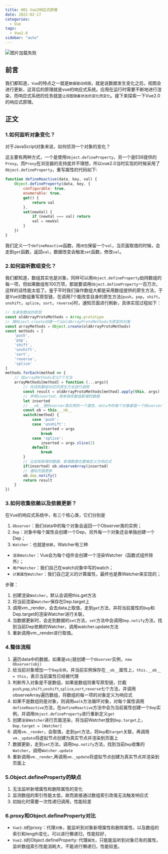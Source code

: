 ```yaml
---
title: 001 Vue2响应式原理
date: 2022-02-17
categories:
  - Vue
tags:
  - Vue2.0
sidebar: "auto"
---
```


<img :src="$withBase('/vue/vue2/响应式原理.png')" alt="图片加载失败">

## 前言
我们都知道，`Vue`的特点之一就是`数据驱动视图`，就是说数据发生变化之后，视图会进行更新，这背后的原理就是vue的响应式系统。应用在运行时需要不断地进行渲染，而响应式系统的任务就是`让视图随着状态的变化而变化`。接下来探索一下Vue2.0的响应式原理。

## 正文
### 1.如何监听对象变化？
对于JavaScript对象来说，如何侦测一个对象的变化？

这主要有两种方式，一个是使用`Object.defineProperty`，另一个是ES6提供的`Proxy`。而`Proxy`在浏览器的支持度并不理想，所以vue2.0当时实现的时候采用了`Object.defineProperty`，重写属性的代码如下:
```js
function defineReactive(data, key, val) {
    Object.defineProperty(data, key, {
        configurable: true,
        enumerable: true,
        get() {
            return val
        },
        set(newVal) {
            if (newVal === val) return
            val = newVal
        }
    })
}
```

我们定义一个`defineReactive`函数，用`闭包`保留一个`val`，当页面取值的时候，会走到`get`函数，返回`val`，数据改变会触发`set`函数，修改`val`。

### 2.如何监听数组变化？
我们都知道，数组其实也是对象，同样可以用`Object.defineProperty`劫持数组的每一项，但如果数组有100万项，那就要调用`Object.defineProperty`一百万次，这样的话性能太低了。鉴于平时我们操作数组大都是采用数组提供的原生方法，于是Vue对数组重写原型链，在调用7个能改变自身的原生方法(`push`，`pop`，`shift`，`unshift`，`splice`，`sort`，`reverse`)时，通知页面进行刷新，具体实现过程如下：
```js
// 先拿到数组的原型
const oldArrayProtoMethods = Array.prototype
// 用Object.create创建一个以oldArrayProtoMethods为原型的对象
const arrayMethods = Object.create(oldArrayProtoMethods)
const methods = [
    'push',
    'pop',
    'shift',
    'unshift',
    'sort',
    'reverse',
    'splice'
]
methods.forEach(method => {
    // 给arrayMethods定义7个方法
    arrayMethods[method] = function (...args){
        // 先找到数组对应的原生方法进行调用
        const result = oldArrayProtoMethods[method].apply(this, args)
        // 声明inserted，用来保存数组新增的数据
        let inserted
        // __ob__是Observer类实例的一个属性，data中的每个对象都是一个Observer类的实例
        const ob = this.__ob__
        switch(method) {
            case 'push':
            case 'unshift':
                inserted = args
                break
            case 'splice':
                inserted = args.slice(2)
            default:
                break
        }
        // 比如有新增的数据，新增数据也要被定义为响应式
        if(inserted) ob.observeArray(inserted)
        // 通知页面更新
        ob.dep.notify()
        return result
    }
})
```

### 3.如何收集依赖以及依赖更新？
在Vue的响应式系统中，有三个核心类，它们分别是
1. `Observer`：我们data中的每个对象会返回一个Observer类的实例；
2. `Dep`：对象中每个属性会创建一个Dep，另外每一个对象还会单独创建一个Dep；
3. `Watcher`：也就是`依赖`，Watcher有三种
  - `渲染Watcher`：Vue会为每个组件会创建一个渲染Watcher（函数式组件除外）；
  - `用户Watcher`：我们自己在watch对象中写的watch；
  - `计算属性Watcher`：我们自己定义的计算属性，最终也是靠Watcher来实现的；

步骤：
1. 创建渲染`Watcher`，默认会调用this.get方法
2. 将当前渲染`Watcher`保存在Dep.target上
3. 调用vm._render，会去data上取值，走到`get`方法，并将当前属性的`Dep`和Dep.target的渲染Watcher进行关联，
4. 当数据更新时，会走到数据的`set`方法，`set`方法中会调用`Dep.notify`方法，找到当前Dep依赖的Watcher，调用watcher.update方法
5. 重新调用vm._render进行取值。

### 4.整体流程
1. 遍历data中的数据，如果是`obj`就创建一个`Observer`实例，`new Observer(obj)`
2. 给当前对象增加一个`Dep实例`，并当前实例保存在`__ob__`属性上，`this.__ob__ = this`，表示当前属性已经被代理
3. 判断传入对象是不是数组，如果是数组则重写原型链，拦截`push`,`pop`,`shift`,`unshift`,`splice`,`sort`,`reverse`七个方法，并调用observeArray遍历数组，将数组的每一项的对象定义为响应式
4. 如果不是数组则是对象，则调用`walk`方法循环对象，对每个属性调用`defineReactive`方法，在`defineReactive`方法中会为当前属性创建一个`Dep`实例，并调用`Object.defineProperty`进行重新定义`get`
5. 创建`渲染Watcher`进行页面渲染，将当前Watcher放到`Dep.target`上，`Dep.target = [Watcher]`
6. 调用`vm._render`，会取值，走到`get`方法，将`Dep`和`target`关联，再调用`vm._update`将虚拟节点创建为真实节点并渲染到页面上
6. 数据更新，走到`set`方法，调用`Dep.notify`方法，找到当前`Dep`收集的`Watcher`，调用`Watcher.update`
7. 重新调用`vm._render`,再调用`vm._update`将虚拟节点创建为真实节点并渲染到页面上


### 5.Object.defineProperty的缺点
1. 无法监听新增属性和删除属性的变化
2. 监测数组的索引性能太低，故而直接通过数组索引改值无法触发响应式
3. 初始化时需要一次性递归调用，性能较差

### 6.proxy和Object.defineProperty对比
- `Vue3.0`的proxy：代理`对象`，能监听到对象新增属性和删除属性，以及数组的索引和length变化，可以进行懒递归，性能较好，
- `Vue2.0`的Object.defineProperty: 代理`属性`，只能能监听到对象已有的属性，监听数组索引性能消耗大，不能进行懒递归，性能较差。
